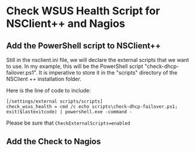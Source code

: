 Check WSUS Health Script for NSClient++ and Nagios
====

 
## Add the PowerShell script to NSClient++
Still in the nsclient.ini file, we will declare the external scripts that we want to use. In my example, this will be the PowerShell script "check-dhcp-failover.ps1". It is imperative to store it in the "scripts" directory of the NSClient ++ installation folder.

Here is the line of code to include:
```
[/settings/external scripts/scripts]
check_wsus_health = cmd /c echo scripts\check-dhcp-failover.ps1; exit($lastexitcode) | powershell.exe -command -
```

Please be sure that ```CheckExternalScripts=enabled```

## Add the Check to Nagios
